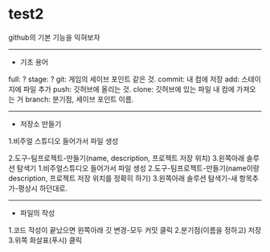 # test2
github의 기본 기능을 익혀보자

***


* 기초 용어

full: ?
stage: ?
git: 게임의 세이브 포인트 같은 것.
commit: 내 컴에 저장
add: 스테이지에 파일 추가
push:  깃허브에 올리는 것.
clone: 깃허브에 있는 파일 내 컴에 가져오는 거
branch: 분기점, 세이브 포인트 이름.


*** 



* 저장소 만들기

1.비주얼 스튜디오 들어가서 파일 생성

2.도구-팀프로젝트-만들기(name, description, 프로젝트 저장 위치)
3.왼쪽아래 솔루션 탐색기
1.비주얼스튜디오 들어가서 파일 생성
2.도구-팀프로젝트-만들기(name이랑 description, 프로젝트 저장 위치를 정확히 하기)
3.왼쪽아래 솔루션 탐색기-새 항목추가-평상시 하던대로.


*** 


* 파일의 작성

1.코드 작성이 끝났으면 왼쪽아래 깃 변경-모두 커밋 클릭
2.분기점(이름을 정하고) 저장
3.위쪽 화살표(푸시) 클릭


